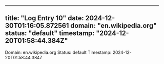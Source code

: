 
---
title: "Log Entry 10"
date: 2024-12-30T01:16:05.872561
domain: "en.wikipedia.org"
status: "default"
timestamp: "2024-12-20T01:58:44.384Z"
---

Domain: en.wikipedia.org
Status: default
Timestamp: 2024-12-20T01:58:44.384Z
